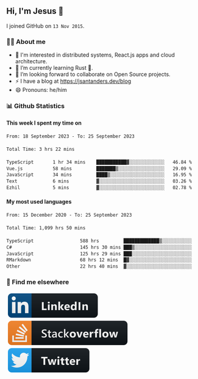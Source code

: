 ## Hi, I'm Jesus 👋

I joined GitHub on `13 Nov 2015`.

<!-- Talking about you -->

### 👨‍💻 About me

- 👦 I'm interested in distributed systems, React.js apps and cloud architecture.
- 🌱 I’m currently learning Rust 🦀.
- 👯 I’m looking forward to collaborate on Open Source projects.
- ⚡️ I have a blog at <https://jsantanders.dev/blog>
- 😄 Pronouns: he/him

### 📊 Github Statistics

#### This week I spent my time on

<!--START_SECTION:weekly-->

```txt
From: 18 September 2023 - To: 25 September 2023

Total Time: 3 hrs 22 mins

TypeScript       1 hr 34 mins    ███████████▓░░░░░░░░░░░░░   46.84 %
Vue.js           58 mins         ███████▒░░░░░░░░░░░░░░░░░   29.09 %
JavaScript       34 mins         ████▒░░░░░░░░░░░░░░░░░░░░   16.95 %
Text             6 mins          ▓░░░░░░░░░░░░░░░░░░░░░░░░   03.26 %
Ezhil            5 mins          ▓░░░░░░░░░░░░░░░░░░░░░░░░   02.78 %
```

<!--END_SECTION:weekly-->

#### My most used languages

<!--START_SECTION:alltime-->

```txt
From: 15 December 2020 - To: 25 September 2023

Total Time: 1,099 hrs 50 mins

TypeScript                 588 hrs         █████████████▒░░░░░░░░░░░   53.46 %
C#                         145 hrs 30 mins ███▒░░░░░░░░░░░░░░░░░░░░░   13.23 %
JavaScript                 125 hrs 29 mins ███░░░░░░░░░░░░░░░░░░░░░░   11.41 %
RMarkdown                  68 hrs 12 mins  █▓░░░░░░░░░░░░░░░░░░░░░░░   06.20 %
Other                      22 hrs 40 mins  ▓░░░░░░░░░░░░░░░░░░░░░░░░   02.06 %
```

<!--END_SECTION:alltime-->

### 📢 Find me elsewhere

<p>
  <a target="_blank" href="https://linkedin.com/in/jsantanders">
    <img src="https://github.com/jsantanders/jsantanders/blob/master/img/linkedin.svg" alt="LinkedIn" style="vertical-align:top; margin:4px">
  </a>
  
  <a target="_blank" href="https://stackoverflow.com/users/7318331/jesus-santander">
    <img src="https://github.com/jsantanders/jsantanders/blob/master/img/stackoverflow.svg" alt="StackOverflow" style="vertical-align:top; margin:4px">
  </a>
  
  <a target="_blank" href="http://twitter.com/jsantanders">
    <img src="https://github.com/jsantanders/jsantanders/blob/master/img/twitter.svg" alt="Twitter" style="vertical-align:top; margin:4px">
  </a>
</p>
